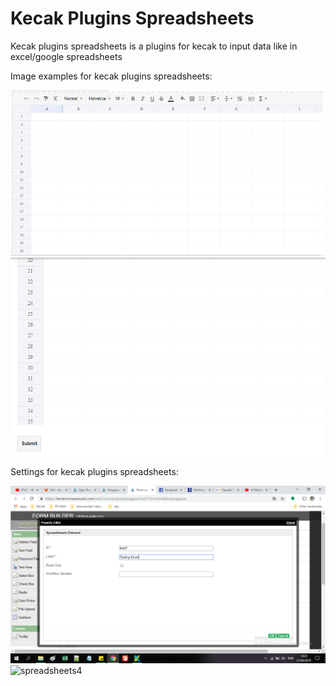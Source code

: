 # Kecak Plugins Spreadsheets

Kecak plugins spreadsheets is a plugins for kecak to input data like in excel/google spreadsheets

Image examples for kecak plugins spreadsheets:

<img src="https://raw.githubusercontent.com/kinnara-digital-studio/kecak-workflow/master/docs/assets/kecak-spreadsheets1.png" alt="spreadsheets1" />


<img src="https://raw.githubusercontent.com/kinnara-digital-studio/kecak-workflow/master/docs/assets/kecak-spreadsheets2.png" alt="spreadsheets2" />


Settings for kecak plugins spreadsheets:

<img src="https://raw.githubusercontent.com/kinnara-digital-studio/kecak-workflow/master/docs/assets/kecak-spreadsheets3.png" alt="spreadsheets3" />

<img src="https://raw.githubusercontent.com/kinnara-digital-studio/kecak-workflow/master/docs/assets/kecak-spreadsheets4.png" alt="spreadsheets4" />
